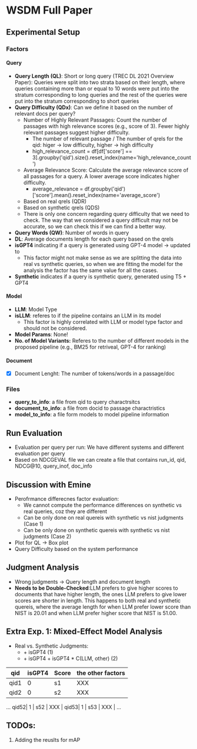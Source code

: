 # WSDM Full Paper

## Experimental Setup

### Factors

#### Query
- __Query Length (QL)__: Short or long query (TREC DL 2021 Overview Paper): Queries were split into two strata based on their length, where queries containing more than or equal to 10 words were put into the stratum corresponding to long queries and the rest of the queries were put into the stratum corresponding to short queries
- __Query Difficulty (QDx)__: Can we define it based on the number of relevant docs per query?
    - Number of Highly Relevant Passages: Count the number of passages with high relevance scores (e.g., score of 3). Fewer highly relevant passages suggest higher difficulty. 
        - The number of relevant passage / The number of qrels for the qid: higer -> low difficulty, higher -> high difficulty
        - high_relevance_count = df[df['score'] == 3].groupby('qid').size().reset_index(name='high_relevance_count')
    - Average Relevance Score: Calculate the average relevance score of all passages for a query. A lower average score indicates higher difficulty.
        - average_relevance = df.groupby('qid')['score'].mean().reset_index(name='average_score')
    - Based on real qrels (QDR)
    - Based on synthetic qrels (QDS)
    - There is only one concern regarding query difficulty that we need to check. The way that we considered a query difficult may not be accurate, so we can check this if we can find a better way.
- __Query Words (QW)__: Number of words in query
- __DL__: Average documents length for each query based on the qrels
- __isGPT4__ indicating if a query is generated using GPT-4 model -> updated to
    - This factor might not make sense as we are splitting the data into real vs synthetic queries, so when we are fitting the model for the analysis the factor has the same value for all the cases.
- __Synthetic__ indicates if a query is synthetic query, generated using T5 + GPT4

#### Model
- __LLM__: Model Type
- __isLLM__: referes to if the pipeline contains an LLM in its model
    - This factor is highly correlated with LLM or model type factor and should not be considered.
- __Model Params__: None!
- __No. of Model Variants:__ Referes to the number of different models in the proposed pipeline (e.g., BM25 for retriveal, GPT-4 for ranking)

#### Document
- [x] Document Lenght: The number of tokens/words in a passage/doc

### Files
- __query_to_info__: a file from qid to query charactrsitcs
- __document_to_info__: a file from docid to passage charactristics
- __model_to_info__: a file form models to model pipeline information

## Run Evaluation

- Evaluation per query per run: We have different systems and different evaluation per query
- Based on NDCGEVAL file we can create a file that contains run_id, qid, NDCG@10, query_inof, doc_info

## Discussion with Emine
- Perofrmance differecnes factor evaluation:
    - We cannot compute the performance differences on synthetic vs real queries, coz they are different
    - Can be only done on real quereis with synthetic vs nist judgments (Case 1)
    - Can be only done on synthetic quereis with synthetic vs nist judgments (Case 2)
- Plot for QL -> Box plot
- Query Difficulty based on the system performance

## Judgment Analysis

- Wrong judgments -> Query length and document length
- __Needs to be Double-Checked__:LLM prefers to give higher scores to documents that have higher length, the ones LLM prefers to give lower scores are shorter in length. This happens to both real and synthetic quereis, where the average length for when LLM prefer lower score than NIST is 20.01 and when LLM prefer higher score that NIST is 51.00.

## Extra Exp. 1: Mixed-Effect Model Analysis

- Real vs. Synthetic Judgments:
    - \+ isGPT4 (1)
    - \+ isGPT4 \+ isGPT4 * C(LLM, other) (2)

qid | isGPT4 | Score | the other factors |
--- | ------ | ----- | ----------------- |
qid1|    0   |   s1  |         XXX       |
qid2|    0   |   s2  |         XXX       |
...
qid52|   1   |   s52 |         XXX       |
qid53|   1   |   s53 |         XXX       |
...

## TODOs:
1. Adding the reuslts for mAP